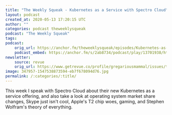 ```yaml
---
title: "The Weekly Squeak - Kubernetes as a Service with Spectro Cloud"
layout: podcast
created_at: 2020-05-13 17:20:15 UTC
author: ""
categories: podcast theweeklysqueak
podcast: "The Weekly Squeak"
tags: 
podcast:
    orig_url: https://anchor.fm/theweeklysqueak/episodes/Kubernetes-as-a-Service-with-Spectro-Cloud-ee0lbi
    podcast_embed: https://anchor.fm/s/2ab8734/podcast/play/13701938/https%3A%2F%2Fd3ctxlq1ktw2nl.cloudfront.net%2Fproduction%2F2020-4-13%2F72837855-44100-2-b72376329c8ab.mp3
newsletter:
    source: revue
    orig_url: https://www.getrevue.co/profile/gregariousmammal/issues/the-weekly-squeak-kubernetes-as-a-service-with-spectro-cloud-245062?utm_campaign=Issue&utm_content=view_in_browser&utm_medium=email&utm_source=The+Weekly+Squeak    
image: 347957-1547538873594-eb7f678094d76.jpg
permalink: /:categories/:title/
---
```


This week I speak with Spectro Cloud about their new Kubernetes as a service offering, and also take a look at operating system market share changes, Skype just isn't cool, Apple's T2 chip woes, gaming, and Stephen Wolfram's theory of everything.
